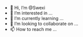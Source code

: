 - 👋 Hi, I’m @Swexi
- 👀 I’m interested in ...
- 🌱 I’m currently learning ...
- 💞️ I’m looking to collaborate on ...
- 📫 How to reach me ...

<!---
Swexi/Swexi is a ✨ special ✨ repository because its `README.md` (this file) appears on your GitHub profile.
You can click the Preview link to take a look at your changes.
--->
